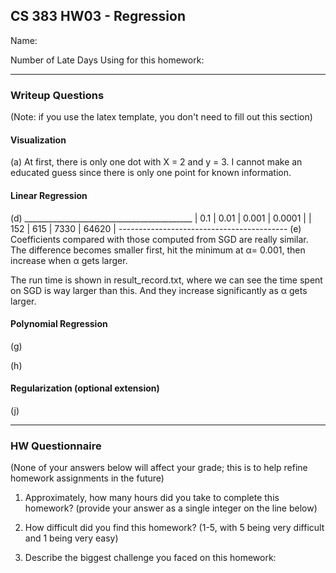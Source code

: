 ## CS 383 HW03 - Regression

Name:

Number of Late Days Using for this homework:

---

### Writeup Questions

(Note: if you use the latex template, you don't need to fill out this section)

#### Visualization

(a) At first, there is only one dot with X = 2 and y = 3. I cannot make an educated guess since there is only one point for known information.

#### Linear Regression

(d) __________________________________________
    |   0.1   |   0.01  |  0.001  |   0.0001  |
    |   152   |   615   |   7330  |    64620  | 
    ------------------------------------------
(e) Coefficients compared with those computed from SGD are really similar. The difference becomes smaller first, hit the minimum at α= 0.001, then increase when α gets larger.

The run time is shown in result_record.txt, where we can see the time spent on SGD is way larger than this. And they increase significantly as α gets larger.

#### Polynomial Regression

(g)

(h)

#### Regularization (optional extension)

(j)

---

### HW Questionnaire

(None of your answers below will affect your grade; this is to help refine homework assignments in the future)

1. Approximately, how many hours did you take to complete this homework? (provide your answer as a single integer on the line below)

2. How difficult did you find this homework? (1-5, with 5 being very difficult and 1 being very easy)

3. Describe the biggest challenge you faced on this homework:
